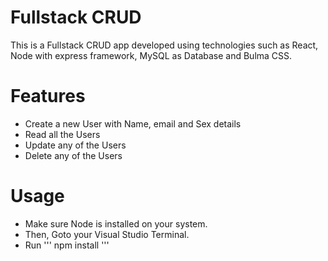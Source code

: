 # Fullstack CRUD
This is a Fullstack CRUD app developed using technologies such as React, Node with express framework, MySQL as Database and Bulma CSS.

# Features
- Create a new User with Name, email and Sex details
- Read all the Users
- Update any of the Users
- Delete any of the Users

# Usage
- Make sure Node is installed on your system.
- Then, Goto your Visual Studio Terminal.
- Run 
''' npm install '''
